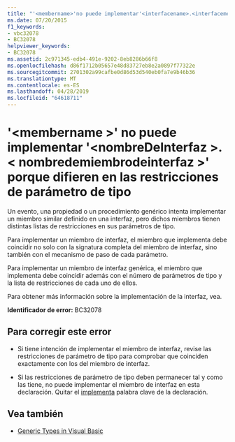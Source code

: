 ```yaml
---
title: "'<membername>'no puede implementar'<interfacename>.<interfacemembername>' porque difieren en las restricciones de parámetro de tipo"
ms.date: 07/20/2015
f1_keywords:
- vbc32078
- BC32078
helpviewer_keywords:
- BC32078
ms.assetid: 2c971345-edb4-491e-9202-8eb8286b66f8
ms.openlocfilehash: d86f1712b05657e48d83727eb8e2a0897f77322e
ms.sourcegitcommit: 2701302a99cafbe0d86d53d540eb0fa7e9b46b36
ms.translationtype: MT
ms.contentlocale: es-ES
ms.lasthandoff: 04/28/2019
ms.locfileid: "64618711"
---
```

# <a name="membername-cannot-implement-interfacenameinterfacemembername-because-they-differ-by-type-parameter-constraints"></a>'\<membername >' no puede implementar '\<nombreDeInterfaz >.\< nombredemiembrodeinterfaz >' porque difieren en las restricciones de parámetro de tipo
Un evento, una propiedad o un procedimiento genérico intenta implementar un miembro similar definido en una interfaz, pero dichos miembros tienen distintas listas de restricciones en sus parámetros de tipo.  
  
 Para implementar un miembro de interfaz, el miembro que implementa debe coincidir no solo con la signatura completa del miembro de interfaz, sino también con el mecanismo de paso de cada parámetro.  
  
 Para implementar un miembro de interfaz genérica, el miembro que implementa debe coincidir además con el número de parámetros de tipo y la lista de restricciones de cada uno de ellos.  
  
 Para obtener más información sobre la implementación de la interfaz, vea.  
  
 **Identificador de error:** BC32078  
  
## <a name="to-correct-this-error"></a>Para corregir este error  
  
- Si tiene intención de implementar el miembro de interfaz, revise las restricciones de parámetro de tipo para comprobar que coinciden exactamente con los del miembro de interfaz.  
  
- Si las restricciones de parámetro de tipo deben permanecer tal y como las tiene, no puede implementar el miembro de interfaz en esta declaración. Quitar el [implementa](../../visual-basic/language-reference/statements/implements-clause.md) palabra clave de la declaración.  
  
## <a name="see-also"></a>Vea también

- [Generic Types in Visual Basic](../../visual-basic/programming-guide/language-features/data-types/generic-types.md)
